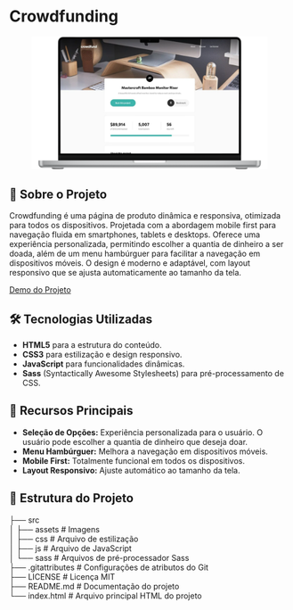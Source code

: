 # Crowdfunding

<figure>
    <img src="src/assets/images/crowdfund.png">
</figure>

## 📝 **Sobre o Projeto**

<p>
Crowdfunding é uma página de produto dinâmica e responsiva, otimizada para todos os dispositivos. Projetada com a abordagem mobile first para navegação fluida em smartphones, tablets e desktops. Oferece uma experiência personalizada, permitindo escolher a quantia de dinheiro a ser doada, além de um menu hambúrguer para facilitar a navegação em dispositivos móveis. O design é moderno e adaptável, com layout responsivo que se ajusta automaticamente ao tamanho da tela.
</p>

[Demo do Projeto](https://crowdfunding-walacedev.netlify.app/) 

## 🛠️ **Tecnologias Utilizadas**

- **HTML5** para a estrutura do conteúdo.
- **CSS3** para estilização e design responsivo.
- **JavaScript** para funcionalidades dinâmicas.
- **Sass** (Syntactically Awesome Stylesheets) para pré-processamento de CSS.

## 🚀 **Recursos Principais**
- **Seleção de Opções:** Experiência personalizada para o usuário. O usuário pode escolher a quantia de dinheiro que deseja doar.
- **Menu Hambúrguer:** Melhora a navegação em dispositivos móveis.
- **Mobile First:** Totalmente funcional em todos os dispositivos.
- **Layout Responsivo:** Ajuste automático ao tamanho da tela.

## 📂 **Estrutura do Projeto**

├── src<br>
│   ├── assets          # Imagens<br>
│   ├── css             # Arquivo de estilização<br>
│   ├── js              # Arquivo de JavaScript<br>
│   └── sass            # Arquivos de pré-processador Sass<br>
├── .gitattributes      # Configurações de atributos do Git<br>
├── LICENSE             # Licença MIT<br>
├── README.md           # Documentação do projeto<br>
└── index.html          # Arquivo principal HTML do projeto


